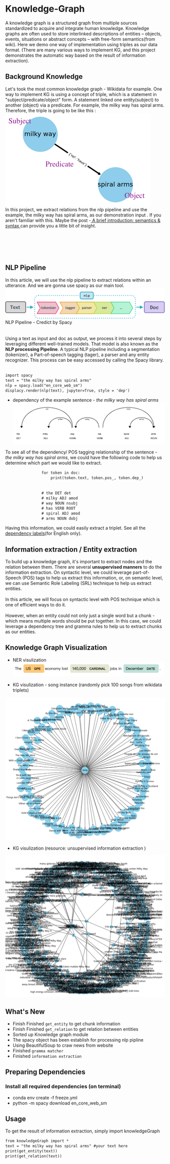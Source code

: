 # Knowledge-Graph


A knowledge graph is a structured graph from multiple sources standardized to acquire and integrate human knowledge. Knowledge graphs are often used to store interlinked descriptions of entities – objects, events, situations or abstract concepts – with free-form semantics(from wiki). Here we demo one way of implementation using triples as our data format. (There are many various ways to implement KG, and this project demonstrates the automatic way based on the result of information extraction).


## Background Knowledge
Let's took the most common knowledge graph - Wikidata for example. One way to implement KG is using a concept of triple, which is a statement in "subject/predicate/object" form. A statement linked one entity(subject) to another (object) via a predicate. For example, the milky way has spiral arms. Therefore, the triple is going to be like this :
<br>
![img](https://github.com/HaoWeiHe/Knowledge-Graph/blob/main/Img/triple.png)
<br>
In this project, we extract relations from the nlp pipeline and use the example, the milky way has spiral arms, as our demonstration input . If you aren't familiar with this. Maybe the post -[ A brief introduction: semantics & syntax ](https://haoweihohoho.medium.com/brief-introduce-semantics-syntax-9b84174de947)  can provide you a little bit of insight.

<br><br><br><br>

## NLP Pipeline 
In this article, we will use the nlp pipeline to extract relations within an utterance. And we are gonna use spacy as our main tool.
<br>
![img](https://github.com/HaoWeiHe/Knowledge-Graph/blob/main/Img/spacyPipline.svg)
NLP Pipeline - Credict by Spacy
<br>
<br>
<br>
Using a text as input and doc as output, we process it into several steps by leveraging different well-trained models. That model is also known as the **NLP processing Pipeline**. A typical NLP pipeline including a segmentation (tokenizer), a Part-of-speech tagging (tager), a parser and any entity recognizer. This process can be easy accessed by calling the Spacy library.
<br>
<br>
```
import spacy
text = "the milky way has spiral arms"
nlp = spacy.load("en_core_web_sm")
displacy.render(nlp(text), jupyter=True, style = 'dep')
 ```

- dependency of the example sentence - *the milky way has spiral arms*
![img](https://github.com/HaoWeiHe/Knowledge-Graph/blob/main/Img/DepMilkyWay.png)

To see all of the dependency/ POS tagging relationship of the sentence - *the milky way has spiral arms*, we could have the following code to help us determine which part we would like to extract.
```
                for token in doc:
                    print(token.text, token.pos_, token.dep_)
                   
                 
                # the DET det
                # milky ADJ amod
                # way NOUN nsubj
                # has VERB ROOT
                # spiral ADJ amod
                # arms NOUN dobj
```
Having this information, we could easily extract a triplet. See all the [dependency labels](https://github.com/clir/clearnlp-guidelines/blob/master/md/specifications/dependency_labels.md.)(for English only).

## Information extraction / Entity extraction
To build up a knowledge graph, it's important to extract nodes and the relation between them. There are several **unsupervised manners** to do the information extraction. On syntactic level, we could leverage part-of-Speech (POS) tags to help us extract this information, or, on semantic level, we can use Semantic Role Labeling (SRL) technique to help us extract entities.
<br><br>
In this article, we will focus on syntactic level with POS technique which is one of efficient ways to do it.
<br><br>
However, when an entity could not only just a single word but a chunk - which means multiple words should be put together. In this case, we could leverage a dependency tree and gramma rules to help us to extract chunks as our entities.

## Knowledge Graph Visualization
- NER visulization
![img](https://github.com/HaoWeiHe/Knowledge-Graph/blob/main/Img/NER_example.png)

- KG visulization - song instance (randomly pick 100 songs from wikidata triplets) 
<div align="center">
	<img src="https://github.com/HaoWeiHe/Knowledge-Graph/blob/main/Img/songs.png" alt="Editor" width="650">
</div>

- KG visulization (resource: unsupervised information extraction )
<div align="center">
	<img src="https://github.com/HaoWeiHe/Knowledge-Graph/blob/main/Img/knownled_graph_information_extraction.png" alt="Editor" width650500">
</div>


## What's New
*  Finish Finished `get_entity` to get chunk information
*  Finish Finished `get_relation` to get relation between entities
*  Sorted up Knowledge graph module													
*  The spacy object has been establish for processing nlp pipline
*  Using BeautifulSoup to craw news from website
*  Finished `gramma matcher`
*  Finished `information extraction` 

## Preparing Dependencies

### Install all required dependencies (on terminal)
* conda env create -f freeze.yml
* python -m spacy download en_core_web_sm													
## Usage
To get the result of information extraction, simply import knowledgeGraph 		
														

```
from knowledgeGraph import *											
text = "the milky way has spiral arms" #your text here
print(get_entity(text)) 
print(get_relation(text))
 ```
